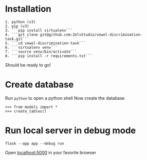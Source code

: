 # Installation

    1. python (v3)
    2. pip (v3)
    3. ```pip install virtualenv```
    4. ```git clone git@github.com:ZelvStudio/vowel-discrimination-task.git```
    5. ```cd vowel-discrimination-task```
    6. ```virtualenv venv```
    7. ```source venv/bin/activate```
    8. ```pip install -r requirements.txt```

Should be ready to go!

# Create database

Run ```python``` to open a python shell
Now create the database

```
>>> from models import *
>>> create_tables()
```

# Run local server in debug mode

```flask --app app --debug run```

Open <localhost:5000> in your favorite browser
